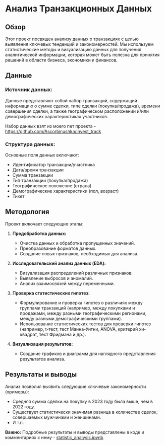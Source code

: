 # Анализ Транзакционных Данных

## Обзор

Этот проект посвящен анализу данных о транзакциях с целью выявления ключевых тенденций и закономерностей. Мы используем статистические методы и визуализацию данных для получения аналитической информации, которая может быть полезна для принятия решений в области бизнеса, экономики и финансов.

## Данные

### Источник данных:

Данные представляют собой набор транзакций, содержащий информацию о сумме сделки, типе сделки (покупка/продажа), времени совершения сделки, а также географическом расположении и/или демографических характеристиках участников.

Набор данных взят из моего пет проекта - https://github.com/Ascorbinushka/invest_track

### Структура данных:

Основные поля данных включают:

*   Идентификатор транзакции/участника
*   Дата/время транзакции
*   Сумма транзакции
*   Тип транзакции (покупка/продажа)
*   Географическое положение (страна)
*   Демографические характеристики (пол, возраст)
*   Тикет

## Методология

Проект включает следующие этапы:

1.  **Предобработка данных:**
    *   Очистка данных и обработка пропущенных значений.
    *   Преобразование форматов данных.
    *   Создание новых признаков, необходимых для анализа.

2.  **Исследовательский анализ данных (EDA):**
    *   Визуализация распределений различных признаков.
    *   Выявление выбросов и аномалий.
    *   Анализ взаимосвязей между переменными.

3.  **Проверка статистических гипотез:**
    *   Формулирование и проверка гипотез о различиях между группами транзакций (например, между покупками и продажами, между разными географическими регионами, между разными демографическими группами).
    *   Использование статистических тестов для проверки гипотез (например, t-тест, тест Манна-Уитни, ANOVA, критерий хи-квадрат, тест Фридмана и др.).

4.  **Визуализация результатов:**
    *   Создание графиков и диаграмм для наглядного представления результатов анализа.

## Результаты и выводы

Анализ позволил выявить следующие ключевые закономерности (примеры):

*   Средняя сумма сделки на покупку в 2023 году была выше, чем в 2022 году.
*   Существует статистически значимая разница в количестве сделок, совершаемых мужчинами и женщинами.
*   И т.п.

**Важно:** Подробные результаты и выводы представлены в коде и комментариях к нему - [statistic_analysis.ipynb](statistic_analysis.ipynb).

